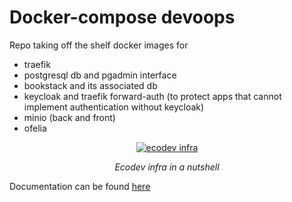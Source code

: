 # Docker-compose devoops

Repo taking off the shelf docker images for 
- traefik
- postgresql db and pgadmin interface
- bookstack and its associated db
- keycloak and traefik forward-auth (to protect apps that cannot implement authentication without keycloak)
- minio (back and front)
- ofelia


<p align="center">
 <a href="ecodev_infra.png"><img src="ecodev_infra.png" alt="ecodev infra"></a>
</p>
<p align="center">
    <em>Ecodev infra in a nutshell</em>
</p>
<p align="center">
</p>

Documentation can be found [here](https://ecodev-doc.lcabox.com/cookiecutters/infra/)